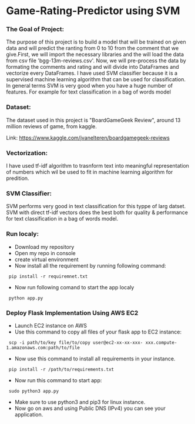 # Game-Rating-Predictor using SVM

### The Goal of Project:
 The purpose of this project is to build a model that will be trained on given data and will predict the ranting from 0 to 10 from the comment that we give.First, we will import the necessary libraries and the will load the data from csv file 'bgg-13m-reviews.csv'. Now, we will pre-process the data by formating the comments and rating and will divide into DataFrames and vectorize every DataFrames. I have used SVM classifier because it is a supervised machine learning algorithm that can be used for classification. In general terms SVM is very good when you have a huge number of features. For example for text classification in a bag of words model

### Dataset:
The dataset used in this project is "BoardGameGeek Review", around 13 million reviews of game, from kaggle.
 
Link: https://www.kaggle.com/jvanelteren/boardgamegeek-reviews 
 
### Vectorization:
I have used tf-idf algorithm to trasnform text into meaningful representation of numbers  which wil be used to fit in machine learning algorithm for predition.

### SVM Classifier:
SVM performs very good in text classification for this typpe of larg datset. SVM with direct tf-idf vectors does the best both for quality & performance for text classification in a bag of words model. 

###  Run localy:
- Download my repository 
- Open my repo in console 
- create virtual environment
- Now install all the requirement by running following command:
```
 pip install -r requiremnet.txt
```
- Now run following comand to start the app localy
```
 python app.py
```

### Deploy Flask Implementation Using AWS EC2
- Launch EC2 instance on AWS
- Use this command to copy all files of your flask app to EC2 instance:
```
 scp -i path/to/key file/to/copy user@ec2-xx-xx-xxx- xxx.compute-1.amazonaws.com:path/to/file
```
- Now use this command to install all requirements in your instance.
```
 pip install -r /path/to/requirements.txt
```
- Now run this command to start app:
```
 sudo python3 app.py 
```
- Make sure to use python3 and pip3 for linux instance.
- Now go on aws and using Public DNS (IPv4) you can see your application.
